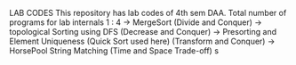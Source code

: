 LAB CODES 
This repository has lab codes of 4th sem DAA.
Total number of programs for lab internals 1 : 4 -> MergeSort (Divide and Conquer)
                                                 -> topological Sorting using DFS (Decrease and Conquer)
                                                 -> Presorting and Element Uniqueness (Quick Sort used here) (Transform and Conquer)
                                                 -> HorsePool String Matching (Time and Space Trade-off)
                                                 s
